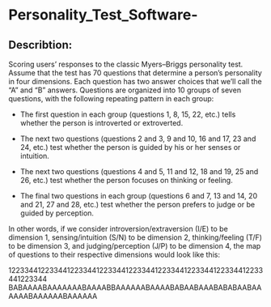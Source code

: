 # Personality_Test_Software-

## Describtion: 
Scoring users’ responses to the classic Myers–Briggs personality test. Assume that the test has 70 questions that determine a person’s personality in four dimensions. Each question has two answer choices that we’ll call the “A” and “B” answers. Questions are organized into 10 groups of seven questions, with the following repeating pattern in each group:

* The first question in each group (questions 1, 8, 15, 22, etc.) tells whether the person is introverted or extroverted.

* The next two questions (questions 2 and 3, 9 and 10, 16 and 17, 23 and 24, etc.) test whether the person is guided by his or her senses or intuition.

* The next two questions (questions 4 and 5, 11 and 12, 18 and 19, 25 and 26, etc.) test whether the person focuses on thinking or feeling.

* The final two questions in each group (questions 6 and 7, 13 and 14, 20 and 21, 27 and 28, etc.) test whether the person prefers to judge or be guided by perception.


In other words, if we consider introversion/extraversion (I/E) to be dimension 1, sensing/intuition (S/N) to be dimension 2, thinking/feeling (T/F) to be dimension 3, and judging/perception (J/P) to be dimension 4, the map of questions to their respective dimensions would look like this:

1223344122334412233441223344122334412233441223344122334412233441223344
BABAAAABAAAAAAABAAAABBAAAAAABAAAABABAABAAABABABAABAAAAAABAAAAAABAAAAAA
